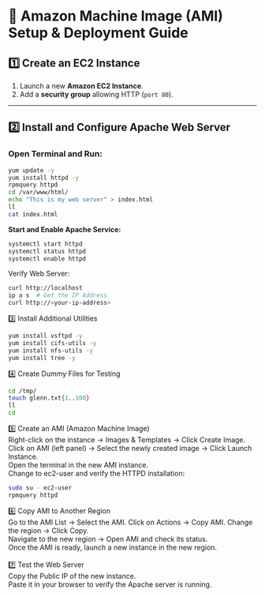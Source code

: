 
# 🚀 Amazon Machine Image (AMI) Setup & Deployment Guide

## **1️⃣ Create an EC2 Instance**
1. Launch a new **Amazon EC2 Instance**.
2. Add a **security group** allowing HTTP (`port 80`).

---

## **2️⃣ Install and Configure Apache Web Server**
### Open Terminal and Run:
```sh
yum update -y
yum install httpd -y
rpmquery httpd
cd /var/www/html/
echo "This is my web server" > index.html
ll
cat index.html
```
**Start and Enable Apache Service:**
```sh
systemctl start httpd
systemctl status httpd
systemctl enable httpd
```
Verify Web Server:
```sh
curl http://localhost
ip a s  # Get the IP Address
curl http://<your-ip-address>
```
3️⃣ Install Additional Utilities
```sh
yum install vsftpd -y
yum install cifs-utils -y
yum install nfs-utils -y
yum install tree -y
```
4️⃣ Create Dummy Files for Testing
```sh
cd /tmp/
touch glenn.txt{1..100}
ll
cd
```
5️⃣ Create an AMI (Amazon Machine Image)<br>
Right-click on the instance → Images & Templates → Click Create Image.
Click on AMI (left panel) → Select the newly created image → Click Launch Instance.<br>
Open the terminal in the new AMI instance.<br>
Change to ec2-user and verify the HTTPD installation:<br>
```sh
sudo su - ec2-user
rpmquery httpd
```
6️⃣ Copy AMI to Another Region<br>
Go to the AMI List → Select the AMI.
Click on Actions → Copy AMI.
Change the region → Click Copy.<br>
Navigate to the new region → Open AMI and check its status.<br>
Once the AMI is ready, launch a new instance in the new region.<br><br>
7️⃣ Test the Web Server<br>
Copy the Public IP of the new instance.<br>
Paste it in your browser to verify the Apache server is running.<br>


